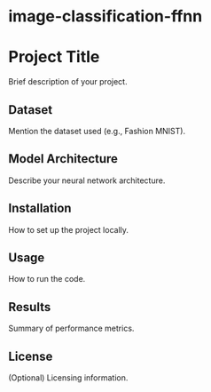 # image-classification-ffnn
# Project Title

Brief description of your project.

## Dataset

Mention the dataset used (e.g., Fashion MNIST).

## Model Architecture

Describe your neural network architecture.

## Installation

How to set up the project locally.

## Usage

How to run the code.

## Results

Summary of performance metrics.

## License

(Optional) Licensing information.
